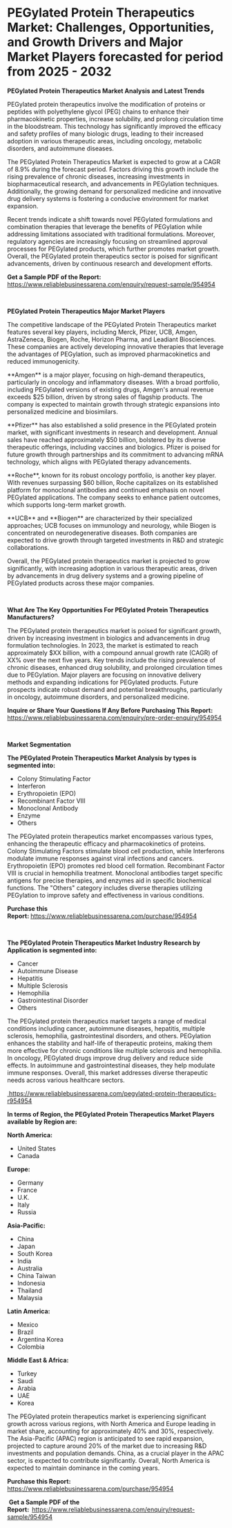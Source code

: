 <p><h1>PEGylated Protein Therapeutics Market: Challenges, Opportunities, and Growth Drivers and Major Market Players forecasted for period from 2025 - 2032</h1></p><p><strong>PEGylated Protein Therapeutics Market Analysis and Latest Trends</strong></p>
<p><p>PEGylated protein therapeutics involve the modification of proteins or peptides with polyethylene glycol (PEG) chains to enhance their pharmacokinetic properties, increase solubility, and prolong circulation time in the bloodstream. This technology has significantly improved the efficacy and safety profiles of many biologic drugs, leading to their increased adoption in various therapeutic areas, including oncology, metabolic disorders, and autoimmune diseases.</p><p>The PEGylated Protein Therapeutics Market is expected to grow at a CAGR of 8.9% during the forecast period. Factors driving this growth include the rising prevalence of chronic diseases, increasing investments in biopharmaceutical research, and advancements in PEGylation techniques. Additionally, the growing demand for personalized medicine and innovative drug delivery systems is fostering a conducive environment for market expansion. </p><p>Recent trends indicate a shift towards novel PEGylated formulations and combination therapies that leverage the benefits of PEGylation while addressing limitations associated with traditional formulations. Moreover, regulatory agencies are increasingly focusing on streamlined approval processes for PEGylated products, which further promotes market growth. Overall, the PEGylated protein therapeutics sector is poised for significant advancements, driven by continuous research and development efforts.</p></p>
<p><strong>Get a Sample PDF of the Report:&nbsp;</strong> <a href="https://www.reliablebusinessarena.com/enquiry/request-sample/954954?utm_campaign=3009&utm_medium=2&utm_source=Github&utm_content=ia&utm_term=18042025&utm_id=pegylated-protein-therapeutics">https://www.reliablebusinessarena.com/enquiry/request-sample/954954</a></p>
<p>&nbsp;</p>
<p><strong>PEGylated Protein Therapeutics Major Market Players</strong></p>
<p><p>The competitive landscape of the PEGylated Protein Therapeutics market features several key players, including Merck, Pfizer, UCB, Amgen, AstraZeneca, Biogen, Roche, Horizon Pharma, and Leadiant Biosciences. These companies are actively developing innovative therapies that leverage the advantages of PEGylation, such as improved pharmacokinetics and reduced immunogenicity.</p><p>**Amgen** is a major player, focusing on high-demand therapeutics, particularly in oncology and inflammatory diseases. With a broad portfolio, including PEGylated versions of existing drugs, Amgen's annual revenue exceeds $25 billion, driven by strong sales of flagship products. The company is expected to maintain growth through strategic expansions into personalized medicine and biosimilars.</p><p>**Pfizer** has also established a solid presence in the PEGylated protein market, with significant investments in research and development. Annual sales have reached approximately $50 billion, bolstered by its diverse therapeutic offerings, including vaccines and biologics. Pfizer is poised for future growth through partnerships and its commitment to advancing mRNA technology, which aligns with PEGylated therapy advancements.</p><p>**Roche**, known for its robust oncology portfolio, is another key player. With revenues surpassing $60 billion, Roche capitalizes on its established platform for monoclonal antibodies and continued emphasis on novel PEGylated applications. The company seeks to enhance patient outcomes, which supports long-term market growth.</p><p>**UCB** and **Biogen** are characterized by their specialized approaches; UCB focuses on immunology and neurology, while Biogen is concentrated on neurodegenerative diseases. Both companies are expected to drive growth through targeted investments in R&D and strategic collaborations.</p><p>Overall, the PEGylated protein therapeutics market is projected to grow significantly, with increasing adoption in various therapeutic areas, driven by advancements in drug delivery systems and a growing pipeline of PEGylated products across these major companies.</p></p>
<p>&nbsp;</p>
<p><strong>What Are The Key Opportunities For PEGylated Protein Therapeutics Manufacturers?</strong></p>
<p><p>The PEGylated protein therapeutics market is poised for significant growth, driven by increasing investment in biologics and advancements in drug formulation technologies. In 2023, the market is estimated to reach approximately $XX billion, with a compound annual growth rate (CAGR) of XX% over the next five years. Key trends include the rising prevalence of chronic diseases, enhanced drug solubility, and prolonged circulation times due to PEGylation. Major players are focusing on innovative delivery methods and expanding indications for PEGylated products. Future prospects indicate robust demand and potential breakthroughs, particularly in oncology, autoimmune disorders, and personalized medicine.</p></p>
<p><strong>Inquire or Share Your Questions If Any Before Purchasing This Report:</strong> <a href="https://www.reliablebusinessarena.com/enquiry/pre-order-enquiry/954954?utm_campaign=3009&utm_medium=2&utm_source=Github&utm_content=ia&utm_term=18042025&utm_id=pegylated-protein-therapeutics">https://www.reliablebusinessarena.com/enquiry/pre-order-enquiry/954954</a></p>
<p>&nbsp;</p>
<p><strong>Market Segmentation</strong></p>
<p><strong>The PEGylated Protein Therapeutics Market Analysis by types is segmented into:</strong></p>
<p><ul><li>Colony Stimulating Factor</li><li>Interferon</li><li>Erythropoietin (EPO)</li><li>Recombinant Factor VIII</li><li>Monoclonal Antibody</li><li>Enzyme</li><li>Others</li></ul></p>
<p><p>The PEGylated protein therapeutics market encompasses various types, enhancing the therapeutic efficacy and pharmacokinetics of proteins. Colony Stimulating Factors stimulate blood cell production, while Interferons modulate immune responses against viral infections and cancers. Erythropoietin (EPO) promotes red blood cell formation. Recombinant Factor VIII is crucial in hemophilia treatment. Monoclonal antibodies target specific antigens for precise therapies, and enzymes aid in specific biochemical functions. The "Others" category includes diverse therapies utilizing PEGylation to improve safety and effectiveness in various conditions.</p></p>
<p><strong>Purchase this Report:&nbsp;</strong><a href="https://www.reliablebusinessarena.com/purchase/954954?utm_campaign=3009&utm_medium=2&utm_source=Github&utm_content=ia&utm_term=18042025&utm_id=pegylated-protein-therapeutics">https://www.reliablebusinessarena.com/purchase/954954</a></p>
<p>&nbsp;</p>
<p><strong>The PEGylated Protein Therapeutics Market Industry Research by Application is segmented into:</strong></p>
<p><ul><li>Cancer</li><li>Autoimmune Disease</li><li>Hepatitis</li><li>Multiple Sclerosis</li><li>Hemophilia</li><li>Gastrointestinal Disorder</li><li>Others</li></ul></p>
<p><p>The PEGylated protein therapeutics market targets a range of medical conditions including cancer, autoimmune diseases, hepatitis, multiple sclerosis, hemophilia, gastrointestinal disorders, and others. PEGylation enhances the stability and half-life of therapeutic proteins, making them more effective for chronic conditions like multiple sclerosis and hemophilia. In oncology, PEGylated drugs improve drug delivery and reduce side effects. In autoimmune and gastrointestinal diseases, they help modulate immune responses. Overall, this market addresses diverse therapeutic needs across various healthcare sectors.</p></p>
<p><a href="https://www.reliablebusinessarena.com/pegylated-protein-therapeutics-r954954?utm_campaign=3009&utm_medium=2&utm_source=Github&utm_content=ia&utm_term=18042025&utm_id=pegylated-protein-therapeutics">&nbsp;https://www.reliablebusinessarena.com/pegylated-protein-therapeutics-r954954</a></p>
<p><strong>In terms of Region, the PEGylated Protein Therapeutics Market Players available by Region are:</strong></p>
<p>
    <p> <strong> North America: </strong>
        <ul>
            <li>United States</li>
            <li>Canada</li>
        </ul>
        </p> 
    <p> <strong> Europe: </strong>
        <ul>
            <li>Germany</li>
            <li>France</li>
            <li>U.K.</li>
            <li>Italy</li>
            <li>Russia</li>
        </ul>
        </p> 
    <p> <strong> Asia-Pacific: </strong>
        <ul>
            <li>China</li>
            <li>Japan</li>
            <li>South Korea</li>
            <li>India</li>
            <li>Australia</li>
            <li>China Taiwan</li>
            <li>Indonesia</li>
            <li>Thailand</li>
            <li>Malaysia</li>
        </ul>
        </p> 
    <p> <strong> Latin America: </strong>
        <ul>
            <li>Mexico</li>
            <li>Brazil</li>
            <li>Argentina Korea</li>
            <li>Colombia</li>
        </ul>
        </p> 
    <p> <strong> Middle East & Africa: </strong>
        <ul>
            <li>Turkey</li>
            <li>Saudi</li>
            <li>Arabia</li>
            <li>UAE</li>
            <li>Korea</li>
        </ul>
    </p>
    </p>
<p><p>The PEGylated protein therapeutics market is experiencing significant growth across various regions, with North America and Europe leading in market share, accounting for approximately 40% and 30%, respectively. The Asia-Pacific (APAC) region is anticipated to see rapid expansion, projected to capture around 20% of the market due to increasing R&D investments and population demands. China, as a crucial player in the APAC sector, is expected to contribute significantly. Overall, North America is expected to maintain dominance in the coming years.</p></p>
<p><strong>Purchase this Report: </strong><a href="https://www.reliablebusinessarena.com/purchase/954954?utm_campaign=3009&utm_medium=2&utm_source=Github&utm_content=ia&utm_term=18042025&utm_id=pegylated-protein-therapeutics">https://www.reliablebusinessarena.com/purchase/954954</a></p>
<p>&nbsp;<strong>Get a Sample PDF of the Report:&nbsp;&nbsp;</strong><a href="https://www.reliablebusinessarena.com/enquiry/request-sample/954954?utm_campaign=3009&utm_medium=2&utm_source=Github&utm_content=ia&utm_term=18042025&utm_id=pegylated-protein-therapeutics">https://www.reliablebusinessarena.com/enquiry/request-sample/954954</a></p>
<p><strong></strong></p>
<p><p></p><p></p><p></p></p>